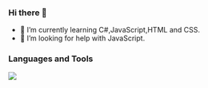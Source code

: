 ### Hi there 👋

- 🌱 I’m currently learning C#,JavaScript,HTML and CSS.
- 🤔 I’m looking for help with JavaScript.

### Languages and Tools

<a href="https://skillicons.dev">
   <img src=https://skillicons.dev/icons?i=cs,js,html,css,python,mysql,bootstrap&perline=6>
</a>
